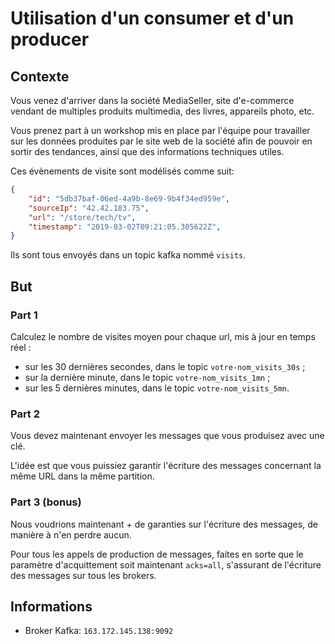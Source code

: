 # Utilisation d'un consumer et d'un producer

## Contexte

Vous venez d'arriver dans la société MediaSeller, site d'e-commerce vendant de multiples produits
multimedia, des livres, appareils photo, etc.

Vous prenez part à un workshop mis en place par l'équipe pour travailler sur les données
produites par le site web de la société afin de pouvoir en sortir des tendances, ainsi que des 
informations techniques utiles.

Ces évènements de visite sont modélisés comme suit:

```json
{
    "id": "5db37baf-06ed-4a9b-8e69-9b4f34ed959e",
    "sourceIp": "42.42.183.75",
    "url": "/store/tech/tv",
    "timestamp": "2019-03-02T09:21:05.305622Z",
}
```

Ils sont tous envoyés dans un topic kafka nommé `visits`.

## But

### Part 1

Calculez le nombre de visites moyen pour chaque url, mis à jour en temps réel :

  * sur les 30 dernières secondes, dans le topic `votre-nom_visits_30s` ;
  * sur la dernière minute, dans le topic `votre-nom_visits_1mn` ;
  * sur les 5 dernières minutes, dans le topic `votre-nom_visits_5mn`.

### Part 2

Vous devez maintenant envoyer les messages que vous produisez avec une clé.

L'idée est que vous puissiez garantir l'écriture des messages concernant la même URL dans la même partition.

### Part 3 (bonus)

Nous voudrions maintenant + de garanties sur l'écriture des messages, de manière à n'en perdre aucun.

Pour tous les appels de production de messages, faites en sorte que
le paramètre d'acquittement soit maintenant `acks=all`, s'assurant de 
l'écriture des messages sur tous les brokers.

## Informations

 * Broker Kafka: `163.172.145.138:9092`